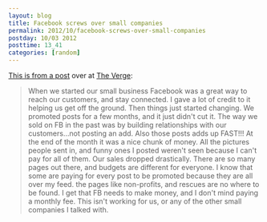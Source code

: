 ```yaml
---
layout: blog
title: Facebook screws over small companies
permalink: 2012/10/facebook-screws-over-small-companies
postday: 10/03 2012
posttime: 13_41
categories: [random]
---
```


<a href="http://www.theverge.com/2012/10/3/3449542/facebook-promoted-posts">This is from a post</a> over at <a href="http://www.theverge.com">The Verge</a>:



<blockquote>When we started our small business Facebook was a great way to reach our customers, and stay connected. I gave a lot of credit to it helping us get off the ground. Then things just started changing. We promoted posts for a few months, and it just didn't cut it. The way we sold on FB in the past was by building relationships with our customers…not posting an add. Also those posts adds up FAST!!! At the end of the month it was a nice chunk of money. All the pictures people sent in, and funny ones I posted weren't seen because I can't pay for all of them. Our sales dropped drastically. There are so many pages out there, and budgets are different for everyone. I know that some are paying for every post to be promoted because they are all over my feed. the pages like non-profits, and rescues are no where to be found. I get that FB needs to make money, and I don't mind paying a monthly fee. This isn't working for us, or any of the other small companies I talked with.</blockquote>

